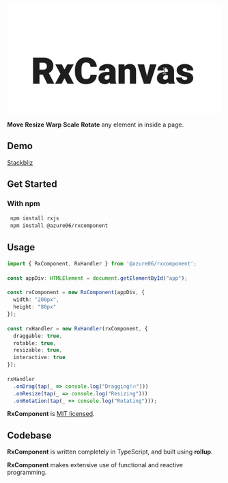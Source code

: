 <p align="center">
  <img src="resources/rxcanvas.gif" style="border-radius: 5px;" alt="RxCanvas" width="566"/>
</p>

**Move** **Resize** **Warp** **Scale** **Rotate** any element in inside a page.

## Demo 
   [Stackbliz](  https://stackblitz.com/edit/typescript-4hbnwf)


## Get Started

### With npm

```sh
 npm install rxjs
 npm install @azure06/rxcomponent
```

## Usage

```ts
import { RxComponent, RxHandler } from '@azure06/rxcomponent';

const appDiv: HTMLElement = document.getElementById("app");

const rxComponent = new RxComponent(appDiv, {
  width: "200px",
  height: "80px"
});

const rxHandler = new RxHandler(rxComponent, {
  draggable: true,
  rotable: true,
  resizable: true,
  interactive: true
});

rxHandler
  .onDrag(tap(_ => console.log("Dragging!🔥")))
  .onResize(tap(_ => console.log("Resizing")))
  .onRotation(tap(_ => console.log("Rotating")));

```

**RxComponent** is [MIT licensed](LICENSE).

## Codebase

**RxComponent** is written completely in TypeScript, and built using **rollup**.

**RxComponent** makes extensive use of functional and reactive programming.
